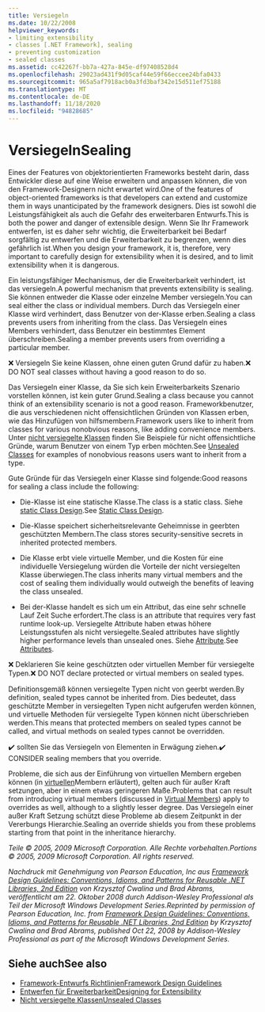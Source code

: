 ```yaml
---
title: Versiegeln
ms.date: 10/22/2008
helpviewer_keywords:
- limiting extensibility
- classes [.NET Framework], sealing
- preventing customization
- sealed classes
ms.assetid: cc42267f-bb7a-427a-845e-df97408528d4
ms.openlocfilehash: 29023ad431f9d05caf44e59f66eccee24bfa0433
ms.sourcegitcommit: 965a5af7918acb0a3fd3baf342e15d511ef75188
ms.translationtype: MT
ms.contentlocale: de-DE
ms.lasthandoff: 11/18/2020
ms.locfileid: "94828685"
---
```

# <a name="sealing"></a><span data-ttu-id="816bd-102">Versiegeln</span><span class="sxs-lookup"><span data-stu-id="816bd-102">Sealing</span></span>
<span data-ttu-id="816bd-103">Eines der Features von objektorientierten Frameworks besteht darin, dass Entwickler diese auf eine Weise erweitern und anpassen können, die von den Framework-Designern nicht erwartet wird.</span><span class="sxs-lookup"><span data-stu-id="816bd-103">One of the features of object-oriented frameworks is that developers can extend and customize them in ways unanticipated by the framework designers.</span></span> <span data-ttu-id="816bd-104">Dies ist sowohl die Leistungsfähigkeit als auch die Gefahr des erweiterbaren Entwurfs.</span><span class="sxs-lookup"><span data-stu-id="816bd-104">This is both the power and danger of extensible design.</span></span> <span data-ttu-id="816bd-105">Wenn Sie Ihr Framework entwerfen, ist es daher sehr wichtig, die Erweiterbarkeit bei Bedarf sorgfältig zu entwerfen und die Erweiterbarkeit zu begrenzen, wenn dies gefährlich ist.</span><span class="sxs-lookup"><span data-stu-id="816bd-105">When you design your framework, it is, therefore, very important to carefully design for extensibility when it is desired, and to limit extensibility when it is dangerous.</span></span>

 <span data-ttu-id="816bd-106">Ein leistungsfähiger Mechanismus, der die Erweiterbarkeit verhindert, ist das versiegeln.</span><span class="sxs-lookup"><span data-stu-id="816bd-106">A powerful mechanism that prevents extensibility is sealing.</span></span> <span data-ttu-id="816bd-107">Sie können entweder die Klasse oder einzelne Member versiegeln.</span><span class="sxs-lookup"><span data-stu-id="816bd-107">You can seal either the class or individual members.</span></span> <span data-ttu-id="816bd-108">Durch das Versiegeln einer Klasse wird verhindert, dass Benutzer von der-Klasse erben.</span><span class="sxs-lookup"><span data-stu-id="816bd-108">Sealing a class prevents users from inheriting from the class.</span></span> <span data-ttu-id="816bd-109">Das Versiegeln eines Members verhindert, dass Benutzer ein bestimmtes Element überschreiben.</span><span class="sxs-lookup"><span data-stu-id="816bd-109">Sealing a member prevents users from overriding a particular member.</span></span>

 <span data-ttu-id="816bd-110">❌ Versiegeln Sie keine Klassen, ohne einen guten Grund dafür zu haben.</span><span class="sxs-lookup"><span data-stu-id="816bd-110">❌ DO NOT seal classes without having a good reason to do so.</span></span>

 <span data-ttu-id="816bd-111">Das Versiegeln einer Klasse, da Sie sich kein Erweiterbarkeits Szenario vorstellen können, ist kein guter Grund.</span><span class="sxs-lookup"><span data-stu-id="816bd-111">Sealing a class because you cannot think of an extensibility scenario is not a good reason.</span></span> <span data-ttu-id="816bd-112">Frameworkbenutzer, die aus verschiedenen nicht offensichtlichen Gründen von Klassen erben, wie das Hinzufügen von hilfsmembern.</span><span class="sxs-lookup"><span data-stu-id="816bd-112">Framework users like to inherit from classes for various nonobvious reasons, like adding convenience members.</span></span> <span data-ttu-id="816bd-113">Unter [nicht versiegelte Klassen](unsealed-classes.md) finden Sie Beispiele für nicht offensichtliche Gründe, warum Benutzer von einem Typ erben möchten.</span><span class="sxs-lookup"><span data-stu-id="816bd-113">See [Unsealed Classes](unsealed-classes.md) for examples of nonobvious reasons users want to inherit from a type.</span></span>

 <span data-ttu-id="816bd-114">Gute Gründe für das Versiegeln einer Klasse sind folgende:</span><span class="sxs-lookup"><span data-stu-id="816bd-114">Good reasons for sealing a class include the following:</span></span>

- <span data-ttu-id="816bd-115">Die-Klasse ist eine statische Klasse.</span><span class="sxs-lookup"><span data-stu-id="816bd-115">The class is a static class.</span></span> <span data-ttu-id="816bd-116">Siehe [static Class Design](static-class.md).</span><span class="sxs-lookup"><span data-stu-id="816bd-116">See [Static Class Design](static-class.md).</span></span>

- <span data-ttu-id="816bd-117">Die-Klasse speichert sicherheitsrelevante Geheimnisse in geerbten geschützten Membern.</span><span class="sxs-lookup"><span data-stu-id="816bd-117">The class stores security-sensitive secrets in inherited protected members.</span></span>

- <span data-ttu-id="816bd-118">Die Klasse erbt viele virtuelle Member, und die Kosten für eine individuelle Versiegelung würden die Vorteile der nicht versiegelten Klasse überwiegen.</span><span class="sxs-lookup"><span data-stu-id="816bd-118">The class inherits many virtual members and the cost of sealing them individually would outweigh the benefits of leaving the class unsealed.</span></span>

- <span data-ttu-id="816bd-119">Bei der-Klasse handelt es sich um ein Attribut, das eine sehr schnelle Lauf Zeit Suche erfordert.</span><span class="sxs-lookup"><span data-stu-id="816bd-119">The class is an attribute that requires very fast runtime look-up.</span></span> <span data-ttu-id="816bd-120">Versiegelte Attribute haben etwas höhere Leistungsstufen als nicht versiegelte.</span><span class="sxs-lookup"><span data-stu-id="816bd-120">Sealed attributes have slightly higher performance levels than unsealed ones.</span></span> <span data-ttu-id="816bd-121">Siehe [Attribute](attributes.md).</span><span class="sxs-lookup"><span data-stu-id="816bd-121">See [Attributes](attributes.md).</span></span>

 <span data-ttu-id="816bd-122">❌ Deklarieren Sie keine geschützten oder virtuellen Member für versiegelte Typen.</span><span class="sxs-lookup"><span data-stu-id="816bd-122">❌ DO NOT declare protected or virtual members on sealed types.</span></span>

 <span data-ttu-id="816bd-123">Definitionsgemäß können versiegelte Typen nicht von geerbt werden.</span><span class="sxs-lookup"><span data-stu-id="816bd-123">By definition, sealed types cannot be inherited from.</span></span> <span data-ttu-id="816bd-124">Dies bedeutet, dass geschützte Member in versiegelten Typen nicht aufgerufen werden können, und virtuelle Methoden für versiegelte Typen können nicht überschrieben werden.</span><span class="sxs-lookup"><span data-stu-id="816bd-124">This means that protected members on sealed types cannot be called, and virtual methods on sealed types cannot be overridden.</span></span>

 <span data-ttu-id="816bd-125">✔️ sollten Sie das Versiegeln von Elementen in Erwägung ziehen.</span><span class="sxs-lookup"><span data-stu-id="816bd-125">✔️ CONSIDER sealing members that you override.</span></span>

 <span data-ttu-id="816bd-126">Probleme, die sich aus der Einführung von virtuellen Membern ergeben können (in [virtuellen](virtual-members.md)Membern erläutert), gelten auch für außer Kraft setzungen, aber in einem etwas geringeren Maße.</span><span class="sxs-lookup"><span data-stu-id="816bd-126">Problems that can result from introducing virtual members (discussed in [Virtual Members](virtual-members.md)) apply to overrides as well, although to a slightly lesser degree.</span></span> <span data-ttu-id="816bd-127">Das Versiegeln einer außer Kraft Setzung schützt diese Probleme ab diesem Zeitpunkt in der Vererbungs Hierarchie.</span><span class="sxs-lookup"><span data-stu-id="816bd-127">Sealing an override shields you from these problems starting from that point in the inheritance hierarchy.</span></span>

 <span data-ttu-id="816bd-128">*Teile © 2005, 2009 Microsoft Corporation. Alle Rechte vorbehalten.*</span><span class="sxs-lookup"><span data-stu-id="816bd-128">*Portions © 2005, 2009 Microsoft Corporation. All rights reserved.*</span></span>

 <span data-ttu-id="816bd-129">*Nachdruck mit Genehmigung von Pearson Education, Inc aus [Framework Design Guidelines: Conventions, Idioms, and Patterns for Reusable .NET Libraries, 2nd Edition](https://www.informit.com/store/framework-design-guidelines-conventions-idioms-and-9780321545619) von Krzysztof Cwalina und Brad Abrams, veröffentlicht am 22. Oktober 2008 durch Addison-Wesley Professional als Teil der Microsoft Windows Development Series.*</span><span class="sxs-lookup"><span data-stu-id="816bd-129">*Reprinted by permission of Pearson Education, Inc. from [Framework Design Guidelines: Conventions, Idioms, and Patterns for Reusable .NET Libraries, 2nd Edition](https://www.informit.com/store/framework-design-guidelines-conventions-idioms-and-9780321545619) by Krzysztof Cwalina and Brad Abrams, published Oct 22, 2008 by Addison-Wesley Professional as part of the Microsoft Windows Development Series.*</span></span>

## <a name="see-also"></a><span data-ttu-id="816bd-130">Siehe auch</span><span class="sxs-lookup"><span data-stu-id="816bd-130">See also</span></span>

- [<span data-ttu-id="816bd-131">Framework-Entwurfs Richtlinien</span><span class="sxs-lookup"><span data-stu-id="816bd-131">Framework Design Guidelines</span></span>](index.md)
- [<span data-ttu-id="816bd-132">Entwerfen für Erweiterbarkeit</span><span class="sxs-lookup"><span data-stu-id="816bd-132">Designing for Extensibility</span></span>](designing-for-extensibility.md)
- [<span data-ttu-id="816bd-133">Nicht versiegelte Klassen</span><span class="sxs-lookup"><span data-stu-id="816bd-133">Unsealed Classes</span></span>](unsealed-classes.md)
